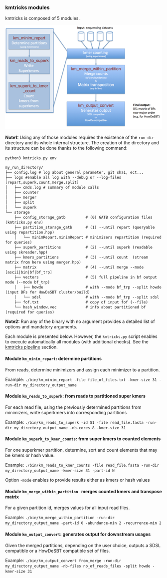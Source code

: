 ### kmtricks modules

kmtricks is composed of 5 modules.

![](doc/kmtricks_pipeline.png)

**Note1:** Using any of those modules requires the existence of the `run-dir` directory and its whole internal structure. The creation of the directory and its structure can be done thanks to the following command: 

`python3 kmtricks.py env`

```
my_run_directory/  
├── config.log # log about general parameter, git sha1, ect...
├── logs #enable all log with --debug or --log-files [repart,superk,count,merge,split]
│   ├── cmds.log # summary of module calls
│   ├── counter
│   ├── merger
│   ├── split
│   └── superk
└── storage
    ├── config_storage_gatb         # (0) GATB configuration files (kmtricks.py env)
    ├── partition_storage_gatb      # (1) --until repart (queryable using repartition.hpp)
    │   └── minimRepart.minimRepart # minimizers repartition (required for queries)
    ├── superk_partitions           # (2) --until superk (readable using skreader.hpp)
    ├── kmers_partitions            # (3) --until count  (stream matrix from here using merger.hpp)
    ├── matrix                      # (4) --until merge --mode [ascii|bin|bf|bf_trp]
    ├── vectors                     # (5) full pipeline in bf output mode (--mode bf_trp)
    │   ├── howde                   # with --mode bf_trp --split howde (input BFs for HowDeSBT cluster/build)
    │   └── sdsl                    # with --mode bf_trp --split sdsl
    ├── fof.txt                     # copy of input fof (--file)
    └── hash_window.vec             # info about partitioned bf (required for queries)
```

**Note2:** Run any of the binary with no argument provides a detailed list of options and mandatory arguments.

Each module is presented below. However, the `kmtricks.py` script enables to execute automatically all modules (with additional checks). See the [kmtricks pipeline](./README.md#kmtricks-pipeline) section.

#### Module `km_minim_repart`: determine partitions

From reads, determine minimizers and assign each minimizer to a partition.

Example: `./bin/km_minim_repart -file file_of_files.txt -kmer-size 31 -run-dir my_directory_output_name`

#### Module `km_reads_to_superk`: from reads to partitioned super kmers

For each read file,  using the previously determined partitions from minimizers, write superkmers into corresponding partitions

Example: `./bin/km_reads_to_superk -id S1 -file read_file.fasta -run-dir my_directory_output_name -nb-cores 8 -kmer-size 31`

#### Module `km_superk_to_kmer_counts`: from super kmers to counted elements 

For one superkmer partition, determine, sort and count elements that may be kmers or hash value.

Example: `./bin/km_reads_to_kmer_counts -file read_file.fasta -run-dir my_directory_output_name -kmer-size 31 -part-id N`

Option `-mode` enables to provide results either as kmers or hash values 

#### Module `km_merge_within_partition ` merges counted kmers and transpose matrix

For a given partition id, merges values for all input read files. 

Example: `./bin/km_merge_within_partition -run-dir my_directory_output_name -part-id 0 -abundance-min 2 -recurrence-min 2`

#### Module `km_output_convert`: generates output for downstream usages

Given the merged partitions, depending on the user choice, outputs a SDSL compatible or a HowDeSBT compatible set of files. 

Example: `./bin/km_output_convert from_merge -run-dir my_directory_output_name -nb-files nb_of_reads_files -split howde -kmer-size 31`